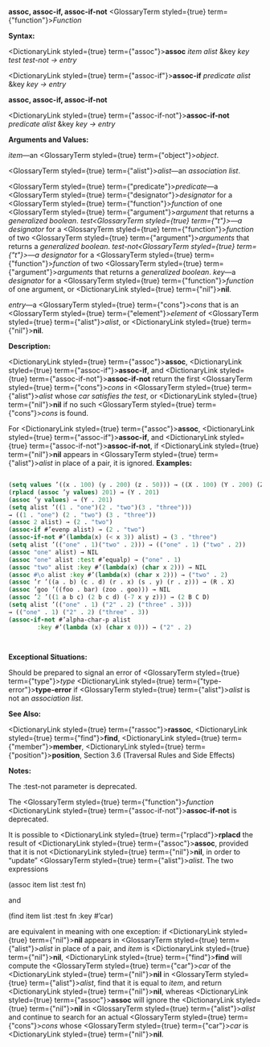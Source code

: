 **assoc, assoc-if, assoc-if-not** <GlossaryTerm styled={true} term={"function"}><i>Function</i></GlossaryTerm> 



**Syntax:** 



<DictionaryLink styled={true} term={"assoc"}><b>assoc</b></DictionaryLink> *item alist* &amp;key *key test test-not → entry* 



<DictionaryLink styled={true} term={"assoc-if"}><b>assoc-if</b></DictionaryLink> *predicate alist* &amp;key *key → entry* 







 



 



**assoc, assoc-if, assoc-if-not** 



<DictionaryLink styled={true} term={"assoc-if-not"}><b>assoc-if-not</b></DictionaryLink> *predicate alist* &amp;key *key → entry* 



**Arguments and Values:** 



*item*—an <GlossaryTerm styled={true} term={"object"}><i>object</i></GlossaryTerm>. 



<GlossaryTerm styled={true} term={"alist"}><i>alist</i></GlossaryTerm>—an *association list*. 



<GlossaryTerm styled={true} term={"predicate"}><i>predicate</i></GlossaryTerm>—a <GlossaryTerm styled={true} term={"designator"}><i>designator</i></GlossaryTerm> for a <GlossaryTerm styled={true} term={"function"}><i>function</i></GlossaryTerm> of one <GlossaryTerm styled={true} term={"argument"}><i>argument</i></GlossaryTerm> that returns a *generalized boolean*. *test<GlossaryTerm styled={true} term={"t"}><i>—a </i></GlossaryTerm>designator* for a <GlossaryTerm styled={true} term={"function"}><i>function</i></GlossaryTerm> of two <GlossaryTerm styled={true} term={"argument"}><i>arguments</i></GlossaryTerm> that returns a *generalized boolean*. *test-not<GlossaryTerm styled={true} term={"t"}><i>—a </i></GlossaryTerm>designator* for a <GlossaryTerm styled={true} term={"function"}><i>function</i></GlossaryTerm> of two <GlossaryTerm styled={true} term={"argument"}><i>arguments</i></GlossaryTerm> that returns a *generalized boolean*. *key*—a *designator* for a <GlossaryTerm styled={true} term={"function"}><i>function</i></GlossaryTerm> of one argument, or <DictionaryLink styled={true} term={"nil"}><b>nil</b></DictionaryLink>. 



*entry*—a <GlossaryTerm styled={true} term={"cons"}><i>cons</i></GlossaryTerm> that is an <GlossaryTerm styled={true} term={"element"}><i>element</i></GlossaryTerm> of <GlossaryTerm styled={true} term={"alist"}><i>alist</i></GlossaryTerm>, or <DictionaryLink styled={true} term={"nil"}><b>nil</b></DictionaryLink>. 



**Description:** 



<DictionaryLink styled={true} term={"assoc"}><b>assoc</b></DictionaryLink>, <DictionaryLink styled={true} term={"assoc-if"}><b>assoc-if</b></DictionaryLink>, and <DictionaryLink styled={true} term={"assoc-if-not"}><b>assoc-if-not</b></DictionaryLink> return the first <GlossaryTerm styled={true} term={"cons"}><i>cons</i></GlossaryTerm> in <GlossaryTerm styled={true} term={"alist"}><i>alist</i></GlossaryTerm> whose *car satisfies the test*, or <DictionaryLink styled={true} term={"nil"}><b>nil</b></DictionaryLink> if no such <GlossaryTerm styled={true} term={"cons"}><i>cons</i></GlossaryTerm> is found. 



For <DictionaryLink styled={true} term={"assoc"}><b>assoc</b></DictionaryLink>, <DictionaryLink styled={true} term={"assoc-if"}><b>assoc-if</b></DictionaryLink>, and <DictionaryLink styled={true} term={"assoc-if-not"}><b>assoc-if-not</b></DictionaryLink>, if <DictionaryLink styled={true} term={"nil"}><b>nil</b></DictionaryLink> appears in <GlossaryTerm styled={true} term={"alist"}><i>alist</i></GlossaryTerm> in place of a pair, it is ignored. **Examples:**
```lisp

(setq values ’((x . 100) (y . 200) (z . 50))) → ((X . 100) (Y . 200) (Z . 50)) (assoc ’y values) → (Y . 200) 
(rplacd (assoc ’y values) 201) → (Y . 201) 
(assoc ’y values) → (Y . 201) 
(setq alist ’((1 . "one")(2 . "two")(3 . "three"))) 
→ ((1 . "one") (2 . "two") (3 . "three")) 
(assoc 2 alist) → (2 . "two") 
(assoc-if #’evenp alist) → (2 . "two") 
(assoc-if-not #’(lambda(x) (< x 3)) alist) → (3 . "three") 
(setq alist ’(("one" . 1)("two" . 2))) → (("one" . 1) ("two" . 2)) 
(assoc "one" alist) → NIL 
(assoc "one" alist :test #’equalp) → ("one" . 1) 
(assoc "two" alist :key #’(lambda(x) (char x 2))) → NIL 
(assoc #\o alist :key #’(lambda(x) (char x 2))) → ("two" . 2) 
(assoc ’r ’((a . b) (c . d) (r . x) (s . y) (r . z))) → (R . X) 
(assoc ’goo ’((foo . bar) (zoo . goo))) → NIL 
(assoc ’2 ’((1 a b c) (2 b c d) (-7 x y z))) → (2 B C D) 
(setq alist ’(("one" . 1) ("2" . 2) ("three" . 3))) 
→ (("one" . 1) ("2" . 2) ("three" . 3)) 
(assoc-if-not #’alpha-char-p alist 
		:key #’(lambda (x) (char x 0))) → ("2" . 2) 




```
**Exceptional Situations:** 



Should be prepared to signal an error of <GlossaryTerm styled={true} term={"type"}><i>type</i></GlossaryTerm> <DictionaryLink styled={true} term={"type-error"}><b>type-error</b></DictionaryLink> if <GlossaryTerm styled={true} term={"alist"}><i>alist</i></GlossaryTerm> is not an *association list*. 



**See Also:** 



<DictionaryLink styled={true} term={"rassoc"}><b>rassoc</b></DictionaryLink>, <DictionaryLink styled={true} term={"find"}><b>find</b></DictionaryLink>, <DictionaryLink styled={true} term={"member"}><b>member</b></DictionaryLink>, <DictionaryLink styled={true} term={"position"}><b>position</b></DictionaryLink>, Section 3.6 (Traversal Rules and Side Effects) 



**Notes:** 



The :test-not parameter is deprecated. 



The <GlossaryTerm styled={true} term={"function"}><i>function</i></GlossaryTerm> <DictionaryLink styled={true} term={"assoc-if-not"}><b>assoc-if-not</b></DictionaryLink> is deprecated. 



It is possible to <DictionaryLink styled={true} term={"rplacd"}><b>rplacd</b></DictionaryLink> the result of <DictionaryLink styled={true} term={"assoc"}><b>assoc</b></DictionaryLink>, provided that it is not <DictionaryLink styled={true} term={"nil"}><b>nil</b></DictionaryLink>, in order to “update” <GlossaryTerm styled={true} term={"alist"}><i>alist</i></GlossaryTerm>. The two expressions 



(assoc item list :test fn) 



and 



(find item list :test fn :key #’car) 



are equivalent in meaning with one exception: if <DictionaryLink styled={true} term={"nil"}><b>nil</b></DictionaryLink> appears in <GlossaryTerm styled={true} term={"alist"}><i>alist</i></GlossaryTerm> in place of a pair, and *item* is <DictionaryLink styled={true} term={"nil"}><b>nil</b></DictionaryLink>, <DictionaryLink styled={true} term={"find"}><b>find</b></DictionaryLink> will compute the <GlossaryTerm styled={true} term={"car"}><i>car</i></GlossaryTerm> of the <DictionaryLink styled={true} term={"nil"}><b>nil</b></DictionaryLink> in <GlossaryTerm styled={true} term={"alist"}><i>alist</i></GlossaryTerm>, find that it is equal to *item*, and return <DictionaryLink styled={true} term={"nil"}><b>nil</b></DictionaryLink>, whereas <DictionaryLink styled={true} term={"assoc"}><b>assoc</b></DictionaryLink> will ignore the <DictionaryLink styled={true} term={"nil"}><b>nil</b></DictionaryLink> in <GlossaryTerm styled={true} term={"alist"}><i>alist</i></GlossaryTerm> and continue to search for an actual <GlossaryTerm styled={true} term={"cons"}><i>cons</i></GlossaryTerm> whose <GlossaryTerm styled={true} term={"car"}><i>car</i></GlossaryTerm> is <DictionaryLink styled={true} term={"nil"}><b>nil</b></DictionaryLink>. 



